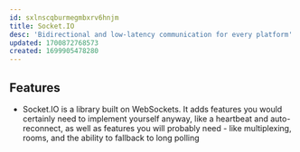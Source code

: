 ```yaml
---
id: sxlnscqburmegmbxrv6hnjm
title: Socket.IO
desc: 'Bidirectional and low-latency communication for every platform'
updated: 1700872768573
created: 1699905478280
---
```


## Features

- Socket.IO is a library built on WebSockets. It adds features you would certainly need to implement yourself anyway, like a heartbeat and auto-reconnect, as well as features you will probably need - like multiplexing, rooms, and the ability to fallback to long polling